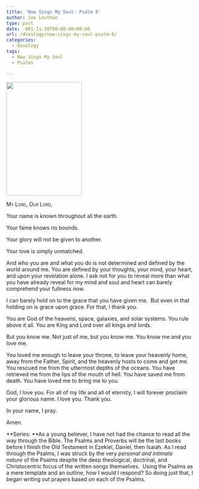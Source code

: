 ```yaml
---
title: 'Now Sings My Soul: Psalm 8'
author: Joe Louthan
type: post
date: -001-11-30T00:00:00+00:00
url: /doxology/now-sings-my-soul-psalm-8/
categories:
  - Doxology
tags:
  - Now Sings My Soul
  - Psalms

---
```

[<img class="alignright size-medium wp-image-1519" title="tumblr_mcoj0mzM4E1rk37cno1_500" alt="" src="https://i1.wp.com/theologic.us/wp-content/uploads/2012/12/tumblr_mcoj0mzM4E1rk37cno1_500.jpg?resize=200%2C300" width="200" height="300" srcset="https://i1.wp.com/theologic.us/wp-content/uploads/2012/12/tumblr_mcoj0mzM4E1rk37cno1_500.jpg?resize=200%2C300 200w, https://i1.wp.com/theologic.us/wp-content/uploads/2012/12/tumblr_mcoj0mzM4E1rk37cno1_500.jpg?w=500 500w" sizes="(max-width: 200px) 100vw, 200px" data-recalc-dims="1" />][1]

<div style="font-variant: small-caps;">
  My Lord, Our Lord,
</div>

Your name is known throughout all the earth.

Your fame knows no bounds.

Your glory will not be given to another.

Your love is simply unmatched.

And who you are and what you do is not determined and defined by the world around me. You are defined by your thoughts, your mind, your heart, and upon your revelation alone. I ask not for you to reveal more than what you have already reveal for my mind and soul and heart can barely comprehend your fullness now.

I can barely hold on to the grace that you have given me.  But even in that holding on is grace upon grace. For that, I thank you.

You are God of the heavens, space, galaxies, and solar systems. You rule above it all. You are King and Lord over all kings and lords.

But you know me. Not just of me, but you know me. You know me and you love me.

You loved me enough to leave your throne, to leave your heavenly home, away from the Father, Spirit, and the heavenly hosts to come and get me. You rescued me from the uttermost depths of the oceans. You have retrieved me from the lips of the mouth of hell. You have saved me from death. You have loved me to bring me to you.

God, I love you. For all of my life and all of eternity, I will forever proclaim your glorious name. I love you. Thank you.

In your name, I pray.

Amen.

**Series: **As a young believer, I have not had the chance to read all the way through the Bible. The Psalms and Proverbs will be the last books before I finish the Old Testament in Ezekiel, Daniel, then Isaiah. As I read through the Psalms, I was struck by the very _personal and intimate nature_ of the Psalms despite the deep theological, doctrinal, and Christocentric focus of the written songs themselves.  Using the Psalms as a mere template and an outline, how I would I respond? So doing just that, I began writing out prayers based on each of the Psalms.

 [1]: https://i1.wp.com/theologic.us/wp-content/uploads/2012/12/tumblr_mcoj0mzM4E1rk37cno1_500.jpg